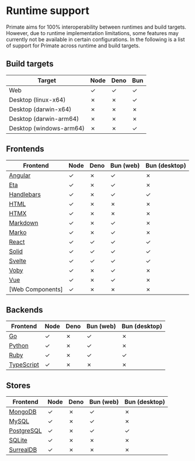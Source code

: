 # Runtime support

Primate aims for 100% interoperability between runtimes and build targets.
However, due to runtime implementation limitations, some features may currently
not be available in certain configurations. In the following is a list of
support for Primate across runtime and build targets.

## Build targets

|Target                 |Node|Deno|Bun|
|-----------------------|----|----|---|
|Web                    |✓   |✓   |✓  |
|Desktop (linux-x64)    |✗   |✗   |✓  |
|Desktop (darwin-x64)   |✗   |✗   |✗  |
|Desktop (darwin-arm64) |✗   |✗   |✗  |
|Desktop (windows-arm64)|✗   |✗   |✓  |

## Frontends

|Frontend        |Node|Deno|Bun (web)|Bun (desktop)|
|----------------|----|----|---------|-------------|
|[Angular]       |✓   |✗   |✓        |✗            |
|[Eta]           |✓   |✗   |✓        |✗            |
|[Handlebars]    |✓   |✗   |✓        |✓            |
|[HTML]          |✓   |✗   |✗        |✗            |
|[HTMX]          |✓   |✗   |✗        |✗            |
|[Markdown]      |✓   |✗   |✓        |✗            |
|[Marko]         |✓   |✗   |✓        |✗            |
|[React]         |✓   |✓   |✓        |✓            |
|[Solid]         |✓   |✓   |✓        |✓            |
|[Svelte]        |✓   |✓   |✓        |✓            |
|[Voby]          |✓   |✗   |✓        |✗            |
|[Vue]           |✓   |✗   |✓        |✗            |
|[Web Components]|✓   |✗   |✗        |✗            |

## Backends

|Frontend        |Node|Deno|Bun (web)|Bun (desktop)|
|----------------|----|----|---------|-------------|
|[Go]            |✓   |✗   |✓        |✗            |
|[Python]        |✓   |✗   |✓        |✗            |
|[Ruby]          |✓   |✗   |✓        |✓            |
|[TypeScript]    |✓   |✗   |✗        |✗            |

## Stores

|Frontend        |Node|Deno|Bun (web)|Bun (desktop)|
|----------------|----|----|---------|-------------|
|[MongoDB]       |✓   |✗   |✓        |✗            |
|[MySQL]         |✓   |✗   |✓        |✗            |
|[PostgreSQL]    |✓   |✗   |✓        |✓            |
|[SQLite]        |✓   |✗   |✗        |✗            |
|[SurrealDB]     |✓   |✗   |✗        |✗            |

[Angular]: /modules/angular
[Eta]: /modules/eta
[Handlebars]: /modules/handlebars
[HTML]: /modules/html
[HTMX]: /modules/htmx
[Markdown]: /modules/markdown
[Marko]: /modules/marko
[React]: /modules/react
[Solid]: /modules/solid
[Svelte]: /modules/svelte
[Voby]: /modules/voby
[Vue]: /modules/vue
[Go]: /modules/go
[Python]: /modules/python
[Ruby]: /modules/ruby
[TypeScript]: /modules/typescript
[MongoDB]: /modules/drivers#mongodb
[MySQL]: /modules/drivers#mysql
[PostgreSQL]: /modules/drivers#postgresql
[SQLite]: /modules/drivers#sqlite
[SurrealDB]: /modules/drivers#surrealdb
